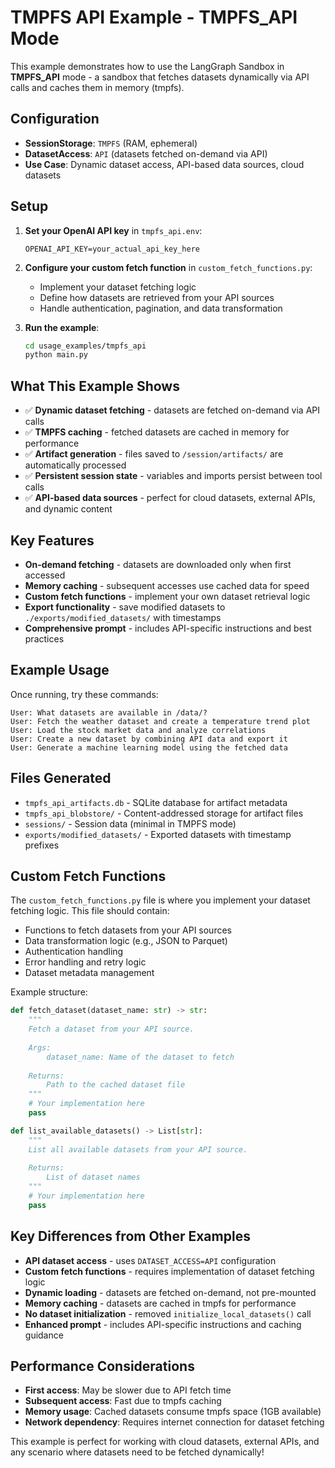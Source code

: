 # TMPFS API Example - TMPFS_API Mode

This example demonstrates how to use the LangGraph Sandbox in **TMPFS_API** mode - a sandbox that fetches datasets dynamically via API calls and caches them in memory (tmpfs).

## Configuration

- **SessionStorage**: `TMPFS` (RAM, ephemeral)
- **DatasetAccess**: `API` (datasets fetched on-demand via API)
- **Use Case**: Dynamic dataset access, API-based data sources, cloud datasets

## Setup

1. **Set your OpenAI API key** in `tmpfs_api.env`:
   ```env
   OPENAI_API_KEY=your_actual_api_key_here
   ```

2. **Configure your custom fetch function** in `custom_fetch_functions.py`:
   - Implement your dataset fetching logic
   - Define how datasets are retrieved from your API sources
   - Handle authentication, pagination, and data transformation

3. **Run the example**:
   ```bash
   cd usage_examples/tmpfs_api
   python main.py
   ```

## What This Example Shows

- ✅ **Dynamic dataset fetching** - datasets are fetched on-demand via API calls
- ✅ **TMPFS caching** - fetched datasets are cached in memory for performance
- ✅ **Artifact generation** - files saved to `/session/artifacts/` are automatically processed
- ✅ **Persistent session state** - variables and imports persist between tool calls
- ✅ **API-based data sources** - perfect for cloud datasets, external APIs, and dynamic content

## Key Features

- **On-demand fetching** - datasets are downloaded only when first accessed
- **Memory caching** - subsequent accesses use cached data for speed
- **Custom fetch functions** - implement your own dataset retrieval logic
- **Export functionality** - save modified datasets to `./exports/modified_datasets/` with timestamps
- **Comprehensive prompt** - includes API-specific instructions and best practices

## Example Usage

Once running, try these commands:

```
User: What datasets are available in /data/?
User: Fetch the weather dataset and create a temperature trend plot
User: Load the stock market data and analyze correlations
User: Create a new dataset by combining API data and export it
User: Generate a machine learning model using the fetched data
```

## Files Generated

- `tmpfs_api_artifacts.db` - SQLite database for artifact metadata
- `tmpfs_api_blobstore/` - Content-addressed storage for artifact files
- `sessions/` - Session data (minimal in TMPFS mode)
- `exports/modified_datasets/` - Exported datasets with timestamp prefixes

## Custom Fetch Functions

The `custom_fetch_functions.py` file is where you implement your dataset fetching logic. This file should contain:

- Functions to fetch datasets from your API sources
- Data transformation logic (e.g., JSON to Parquet)
- Authentication handling
- Error handling and retry logic
- Dataset metadata management

Example structure:
```python
def fetch_dataset(dataset_name: str) -> str:
    """
    Fetch a dataset from your API source.
    
    Args:
        dataset_name: Name of the dataset to fetch
        
    Returns:
        Path to the cached dataset file
    """
    # Your implementation here
    pass

def list_available_datasets() -> List[str]:
    """
    List all available datasets from your API source.
    
    Returns:
        List of dataset names
    """
    # Your implementation here
    pass
```

## Key Differences from Other Examples

- **API dataset access** - uses `DATASET_ACCESS=API` configuration
- **Custom fetch functions** - requires implementation of dataset fetching logic
- **Dynamic loading** - datasets are fetched on-demand, not pre-mounted
- **Memory caching** - datasets are cached in tmpfs for performance
- **No dataset initialization** - removed `initialize_local_datasets()` call
- **Enhanced prompt** - includes API-specific instructions and caching guidance

## Performance Considerations

- **First access**: May be slower due to API fetch time
- **Subsequent access**: Fast due to tmpfs caching
- **Memory usage**: Cached datasets consume tmpfs space (1GB available)
- **Network dependency**: Requires internet connection for dataset fetching

This example is perfect for working with cloud datasets, external APIs, and any scenario where datasets need to be fetched dynamically!
